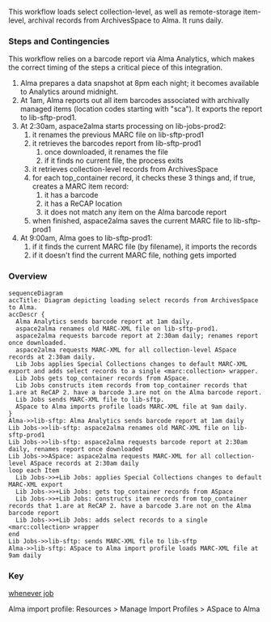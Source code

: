 This workflow loads select collection-level, as well as remote-storage item-level, archival records from ArchivesSpace to Alma. It runs daily.

### Steps and Contingencies

This workflow relies on a barcode report via Alma Analytics, which makes the correct timing of the steps a critical piece of this integration.
1. Alma prepares a data snapshot at 8pm each night; it becomes available to Analytics around midnight.
2. At 1am, Alma reports out all item barcodes associated with archivally managed items (location codes starting with "sca"). It exports the report to lib-sftp-prod1.
3. At 2:30am, aspace2alma starts processing on lib-jobs-prod2:
    1. it renames the previous MARC file on lib-sftp-prod1
    1. it retrieves the barcodes report from lib-sftp-prod1
        1. once downloaded, it renames the file
        2. if it finds no current file, the process exits
    1. it retrieves collection-level records from ArchivesSpace
    1. for each top_container record, it checks these 3 things and, if true, creates a MARC item record:
        1. it has a barcode
        1. it has a ReCAP location
        1. it does not match any item on the Alma barcode report
    1. when finished, aspace2alma saves the current MARC file to lib-sftp-prod1
  5. At 9:00am, Alma goes to lib-sftp-prod1:
     1. if it finds the current MARC file (by filename), it imports the records
     1. if it doesn't find the current MARC file, nothing gets imported

### Overview


```mermaid
sequenceDiagram
accTitle: Diagram depicting loading select records from ArchivesSpace to Alma.
accDescr {
  Alma Analytics sends barcode report at 1am daily.
  aspace2alma renames old MARC-XML file on lib-sftp-prod1.
  aspace2alma requests barcode report at 2:30am daily; renames report once downloaded.
  aspace2alma requests MARC-XML for all collection-level ASpace records at 2:30am daily.
  Lib Jobs applies Special Collections changes to default MARC-XML export and adds select records to a single <marc:collection> wrapper.
  Lib Jobs gets top_container records from ASpace.
  Lib Jobs constructs item records from top_container records that 1.are at ReCAP 2. have a barcode 3.are not on the Alma barcode report.
  Lib Jobs sends MARC-XML file to lib-sftp.
  ASpace to Alma imports profile loads MARC-XML file at 9am daily.
}
Alma->>lib-sftp: Alma Analytics sends barcode report at 1am daily
Lib Jobs->>lib-sftp: aspace2alma renames old MARC-XML file on lib-sftp-prod1
Lib Jobs->>lib-sftp: aspace2alma requests barcode report at 2:30am daily, renames report once downloaded
Lib Jobs->>ASpace: aspace2alma requests MARC-XML for all collection-level ASpace records at 2:30am daily
loop each Item
  Lib Jobs->>+Lib Jobs: applies Special Collections changes to default MARC-XML export
  Lib Jobs->>+Lib Jobs: gets top_container records from ASpace
  Lib Jobs->>+Lib Jobs: constructs item records from top_container records that 1.are at ReCAP 2. have a barcode 3.are not on the Alma barcode report
  Lib Jobs->>+Lib Jobs: adds select records to a single <marc:collection> wrapper
end
Lib Jobs->>lib-sftp: sends MARC-XML file to lib-sftp
Alma->>lib-sftp: ASpace to Alma import profile loads MARC-XML file at 9am daily
```

### Key
[whenever job](https://github.com/pulibrary/aspace_helpers/blob/main/config/schedule.rb)

Alma import profile: Resources > Manage Import Profiles > ASpace to Alma
